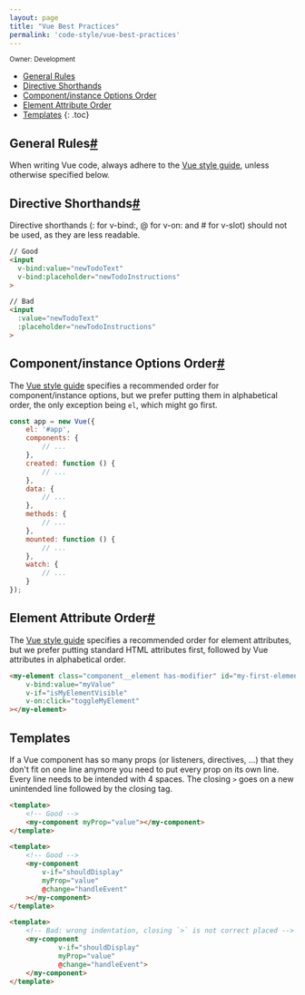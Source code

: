 ```yaml
---
layout: page
title: "Vue Best Practices"
permalink: 'code-style/vue-best-practices'
---
```

<small class="owner">Owner: Development</small>

- [General Rules](#general-rules)
- [Directive Shorthands](#directive-shorthands)
- [Component/instance Options Order](#component-instance-options-order)
- [Element Attribute Order](#element-attribute-order)
- [Templates](#templates)
{: .toc}
                      

## General Rules[#](#general-rules)
When writing Vue code, always adhere to the [Vue style guide](https://vuejs.org/v2/style-guide/), unless otherwise specified below.

## Directive Shorthands[#](#directive-shorthands)
Directive shorthands (: for v-bind:, @ for v-on: and # for v-slot) should not be used, as they are less readable.

```html
// Good
<input
  v-bind:value="newTodoText"
  v-bind:placeholder="newTodoInstructions"
>

// Bad
<input
  :value="newTodoText"
  :placeholder="newTodoInstructions"
>
```

## Component/instance Options Order[#](#component-instance-options-order)
The [Vue style guide](https://vuejs.org/v2/style-guide/#Component-instance-options-order-recommended) specifies a recommended order for component/instance options, but we prefer putting them in alphabetical order, the only exception being ```el```, which might go first.

```javascript
const app = new Vue({
    el: '#app',
    components: {
        // ...
    },
    created: function () {
        // ...
    },
    data: {
        // ...
    },
    methods: {
        // ...
    },
    mounted: function () {
        // ...
    },
    watch: {
        // ...
    }
});
```

## Element Attribute Order[#](#element-attribute-order)
The [Vue style guide](https://vuejs.org/v2/style-guide/#Element-attribute-order-recommended) specifies a recommended order for element attributes, but we prefer putting standard HTML attributes first, followed by Vue attributes in alphabetical order.

```html
<my-element class="component__element has-modifier" id="my-first-element"
    v-bind:value="myValue"
    v-if="isMyElementVisible"
    v-on:click="toggleMyElement"
></my-element>
```

## Templates

If a Vue component has so many props (or listeners, directives, ...) that they don't fit on one line anymore you need to put every prop on its own line. Every line needs to be intended with 4 spaces. The closing ```>``` goes on a new unintended line followed by the closing tag.

```html
<template>
    <!-- Good -->
    <my-component myProp="value"></my-component>
</template>
```

```html
<template>
    <!-- Good -->
    <my-component
        v-if="shouldDisplay"
        myProp="value"
        @change="handleEvent"
    ></my-component>
</template>
```

```html
<template>
    <!-- Bad: wrong indentation, closing `>` is not correct placed -->
    <my-component
            v-if="shouldDisplay"
            myProp="value"
            @change="handleEvent">
    </my-component>
</template>
```